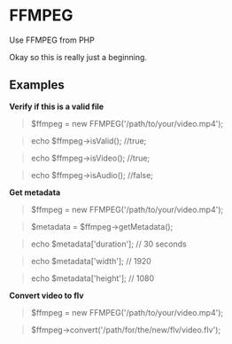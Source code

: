 FFMPEG =====================Use FFMPEG from PHPOkay so this is really just a beginning.Examples---------------------**Verify if this is a valid file**> $ffmpeg = new FFMPEG('/path/to/your/video.mp4'); > echo $ffmpeg->isValid(); //true; > echo $ffmpeg->isVideo(); //true; > echo $ffmpeg->isAudio(); //false; **Get metadata**> $ffmpeg = new FFMPEG('/path/to/your/video.mp4'); > $metadata = $ffmpeg->getMetadata();> echo $metadata['duration']; // 30 seconds> echo $metadata['width']; // 1920> echo $metadata['height']; // 1080**Convert video to flv**> $ffmpeg = new FFMPEG('/path/to/your/video.mp4'); > $ffmpeg->convert('/path/for/the/new/flv/video.flv');